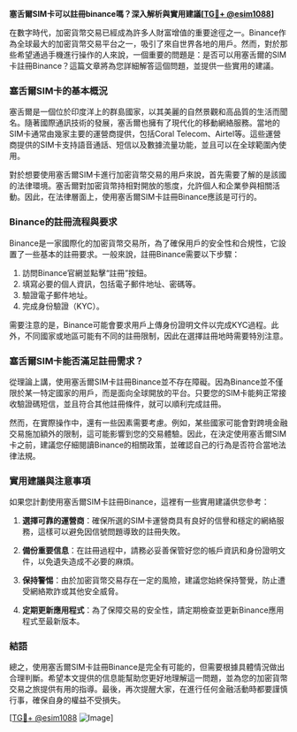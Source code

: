 **塞舌爾SIM卡可以註冊binance嗎？深入解析與實用建議[[TG💪+ @esim1088](https://t.me/s/esim1088)]**

在數字時代，加密貨幣交易已經成為許多人財富增值的重要途徑之一。Binance作為全球最大的加密貨幣交易平台之一，吸引了來自世界各地的用戶。然而，對於那些希望通過手機進行操作的人來說，一個重要的問題是：是否可以用塞舌爾的SIM卡註冊Binance？這篇文章將為您詳細解答這個問題，並提供一些實用的建議。

### 塞舌爾SIM卡的基本概況

塞舌爾是一個位於印度洋上的群島國家，以其美麗的自然景觀和高品質的生活而聞名。隨著國際通訊技術的發展，塞舌爾也擁有了現代化的移動網絡服務。當地的SIM卡通常由幾家主要的運營商提供，包括Coral Telecom、Airtel等。這些運營商提供的SIM卡支持語音通話、短信以及數據流量功能，並且可以在全球範圍內使用。

對於想要使用塞舌爾SIM卡進行加密貨幣交易的用戶來說，首先需要了解的是該國的法律環境。塞舌爾對加密貨幣持相對開放的態度，允許個人和企業參與相關活動。因此，在法律層面上，使用塞舌爾SIM卡註冊Binance應該是可行的。

### Binance的註冊流程與要求

Binance是一家國際化的加密貨幣交易所，為了確保用戶的安全性和合規性，它設置了一些基本的註冊要求。一般來說，註冊Binance需要以下步驟：

1. 訪問Binance官網並點擊“註冊”按鈕。
2. 填寫必要的個人資訊，包括電子郵件地址、密碼等。
3. 驗證電子郵件地址。
4. 完成身份驗證（KYC）。

需要注意的是，Binance可能會要求用戶上傳身份證明文件以完成KYC過程。此外，不同國家或地區可能有不同的註冊限制，因此在選擇註冊地時需要特別注意。

### 塞舌爾SIM卡能否滿足註冊需求？

從理論上講，使用塞舌爾SIM卡註冊Binance並不存在障礙。因為Binance並不僅限於某一特定國家的用戶，而是面向全球開放的平台。只要您的SIM卡能夠正常接收驗證碼短信，並且符合其他註冊條件，就可以順利完成註冊。

然而，在實際操作中，還有一些因素需要考慮。例如，某些國家可能會對跨境金融交易施加額外的限制，這可能影響到您的交易體驗。因此，在決定使用塞舌爾SIM卡之前，建議您仔細閱讀Binance的相關政策，並確認自己的行為是否符合當地法律法規。

### 實用建議與注意事項

如果您計劃使用塞舌爾SIM卡註冊Binance，這裡有一些實用建議供您參考：

1. **選擇可靠的運營商**：確保所選的SIM卡運營商具有良好的信譽和穩定的網絡服務，這樣可以避免因信號問題導致的註冊失敗。

2. **備份重要信息**：在註冊過程中，請務必妥善保管好您的帳戶資訊和身份證明文件，以免遺失造成不必要的麻煩。

3. **保持警惕**：由於加密貨幣交易存在一定的風險，建議您始終保持警覺，防止遭受網絡欺詐或其他安全威脅。

4. **定期更新應用程式**：為了保障交易的安全性，請定期檢查並更新Binance應用程式至最新版本。

### 結語

總之，使用塞舌爾SIM卡註冊Binance是完全有可能的，但需要根據具體情況做出合理判斷。希望本文提供的信息能幫助您更好地理解這一問題，並為您的加密貨幣交易之旅提供有用的指導。最後，再次提醒大家，在進行任何金融活動時都要謹慎行事，確保自身的權益不受損失。

[[TG💪+ @esim1088](https://t.me/s/esim1088) ![Image](https://i.postimg.cc/4NQfJmqS/Snipaste-2025-05-13-00-14-12.png)]